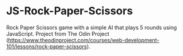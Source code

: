 # JS-Rock-Paper-Scissors
Rock Paper Scissors game with a simple AI that plays 5 rounds using JavaScript. Project from The Odin Project (https://www.theodinproject.com/courses/web-development-101/lessons/rock-paper-scissors). 
